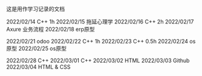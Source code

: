 这是用作学习记录的文档

2022/02/14 C++ 1h
2022/02/15 拖延心理学
2022/02/16 C++ 2h
2022/02/17 Axure 业务流程
2022/02/18 erp原型

2022/02/21 odoo
2022/02/22 C++ 1h
2022/02/23 C++ 0.5h
2022/02/24 os原型
2022/02/25 os原型

2022/02/28 C++ 
2022/03/01 C++
2022/03/02 HTML
2022/03/03 Github
2022/03/04 HTML & CSS